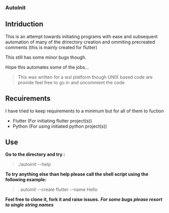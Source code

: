 ### AutoInit

## Intriduction

This is an attempt towards initiating programs with ease and subsequent automation of many of the drirectory creation and ommiting precreated comments (this is mainly created for flutter) 

This still has some minor bugs though.

Hope this automates some of the jobs...

> This was written for a wsl platform though UNIX based code are provide feel free to go in and uncomment the code 

## Recuirements 

I have tried to keep requirements to a minimum but for all of them to fuction

- Flutter (For initiating flutter project(s))
- Python (For using initiated python project(s))

## Use

**Go to the directory and try :**
> ./autoinit --help

**To try anything else than help please call the shell script using the following example:**
> . autoinit --create flutter --name Hello

**Feel free to clone it, fork it and raise issues.**
***For some bugs please resort to single string names*** 